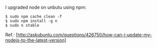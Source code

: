 I upgraded node on unbutu using npm:

```
$ sudo npm cache clean -f
$ sudo npm install -g n
$ sudo n stable
```

Ref.: [http://askubuntu.com/questions/426750/how-can-i-update-my-nodejs-to-the-latest-version]
